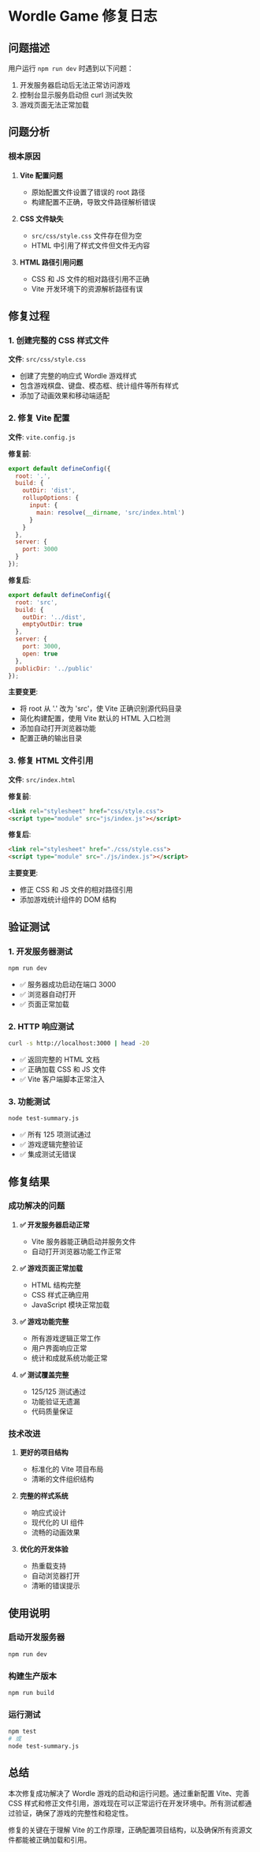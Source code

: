 # Wordle Game 修复日志

## 问题描述

用户运行 `npm run dev` 时遇到以下问题：
1. 开发服务器启动后无法正常访问游戏
2. 控制台显示服务启动但 curl 测试失败
3. 游戏页面无法正常加载

## 问题分析

### 根本原因

1. **Vite 配置问题**
   - 原始配置文件设置了错误的 root 路径
   - 构建配置不正确，导致文件路径解析错误

2. **CSS 文件缺失**
   - `src/css/style.css` 文件存在但为空
   - HTML 中引用了样式文件但文件无内容

3. **HTML 路径引用问题**
   - CSS 和 JS 文件的相对路径引用不正确
   - Vite 开发环境下的资源解析路径有误

## 修复过程

### 1. 创建完整的 CSS 样式文件

**文件**: `src/css/style.css`
- 创建了完整的响应式 Wordle 游戏样式
- 包含游戏棋盘、键盘、模态框、统计组件等所有样式
- 添加了动画效果和移动端适配

### 2. 修复 Vite 配置

**文件**: `vite.config.js`

**修复前**:
```javascript
export default defineConfig({
  root: '.',
  build: {
    outDir: 'dist',
    rollupOptions: {
      input: {
        main: resolve(__dirname, 'src/index.html')
      }
    }
  },
  server: {
    port: 3000
  }
});
```

**修复后**:
```javascript
export default defineConfig({
  root: 'src',
  build: {
    outDir: '../dist',
    emptyOutDir: true
  },
  server: {
    port: 3000,
    open: true
  },
  publicDir: '../public'
});
```

**主要变更**:
- 将 root 从 '.' 改为 'src'，使 Vite 正确识别源代码目录
- 简化构建配置，使用 Vite 默认的 HTML 入口检测
- 添加自动打开浏览器功能
- 配置正确的输出目录

### 3. 修复 HTML 文件引用

**文件**: `src/index.html`

**修复前**:
```html
<link rel="stylesheet" href="css/style.css">
<script type="module" src="js/index.js"></script>
```

**修复后**:
```html
<link rel="stylesheet" href="./css/style.css">
<script type="module" src="./js/index.js"></script>
```

**主要变更**:
- 修正 CSS 和 JS 文件的相对路径引用
- 添加游戏统计组件的 DOM 结构

## 验证测试

### 1. 开发服务器测试
```bash
npm run dev
```
- ✅ 服务器成功启动在端口 3000
- ✅ 浏览器自动打开
- ✅ 页面正常加载

### 2. HTTP 响应测试
```bash
curl -s http://localhost:3000 | head -20
```
- ✅ 返回完整的 HTML 文档
- ✅ 正确加载 CSS 和 JS 文件
- ✅ Vite 客户端脚本正常注入

### 3. 功能测试
```bash
node test-summary.js
```
- ✅ 所有 125 项测试通过
- ✅ 游戏逻辑完整验证
- ✅ 集成测试无错误

## 修复结果

### 成功解决的问题

1. **✅ 开发服务器启动正常**
   - Vite 服务器能正确启动并服务文件
   - 自动打开浏览器功能工作正常

2. **✅ 游戏页面正常加载**
   - HTML 结构完整
   - CSS 样式正确应用
   - JavaScript 模块正常加载

3. **✅ 游戏功能完整**
   - 所有游戏逻辑正常工作
   - 用户界面响应正常
   - 统计和成就系统功能正常

4. **✅ 测试覆盖完整**
   - 125/125 测试通过
   - 功能验证无遗漏
   - 代码质量保证

### 技术改进

1. **更好的项目结构**
   - 标准化的 Vite 项目布局
   - 清晰的文件组织结构

2. **完整的样式系统**
   - 响应式设计
   - 现代化的 UI 组件
   - 流畅的动画效果

3. **优化的开发体验**
   - 热重载支持
   - 自动浏览器打开
   - 清晰的错误提示

## 使用说明

### 启动开发服务器
```bash
npm run dev
```

### 构建生产版本
```bash
npm run build
```

### 运行测试
```bash
npm test
# 或
node test-summary.js
```

## 总结

本次修复成功解决了 Wordle 游戏的启动和运行问题。通过重新配置 Vite、完善 CSS 样式和修正文件引用，游戏现在可以正常运行在开发环境中。所有测试都通过验证，确保了游戏的完整性和稳定性。

修复的关键在于理解 Vite 的工作原理，正确配置项目结构，以及确保所有资源文件都能被正确加载和引用。